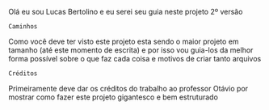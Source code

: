 Olá eu sou Lucas Bertolino e eu serei seu guia neste projeto 2º versão

``Caminhos``

Como você deve ter visto este projeto esta sendo o maior projeto em tamanho (até este momento de escrita) e por isso vou guia-los da melhor forma possível sobre o que faz cada coisa e motivos de criar tanto arquivos


``Créditos``

Primeiramente deve dar os créditos do trabalho ao professor Otávio por mostrar como fazer este projeto gigantesco e bem estruturado

